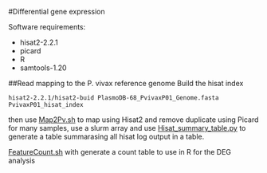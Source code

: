 #Differential gene expression

Software requirements:
-  hisat2-2.2.1
-  picard
-  R
-  samtools-1.20
 
##Read mapping to the P. vivax reference genome
Build the hisat index 
```
hisat2-2.2.1/hisat2-buid PlasmoDB-68_PvivaxP01_Genome.fasta PvivaxP01_hisat_index
```
then use [Map2Pv.sh](https://github.com/Franck-Dumetz/Pv_Ethiopia/blob/main/DEG_analysis/Map2Pv.sh) to map using Hisat2 and remove duplicate using Picard
for many samples, use a slurm array and use [Hisat_summary_table.py](https://github.com/Franck-Dumetz/Pv_Ethiopia/blob/main/DEG_analysis/Hisat_summary_table.py) to generate a table summarasing all hisat log output in a table.

[FeatureCount.sh](https://github.com/Franck-Dumetz/Pv_Ethiopia/blob/main/DEG_analysis/FeatureCount.sh) with generate a count table to use in R for the DEG analysis


